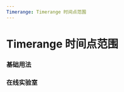 ```yaml
---
Timerange: Timerange 时间点范围
---
```

# Timerange 时间点范围

### 基础用法

<ClientOnly>
<field-timerange-demo blockName="timerangeField1"/>
</ClientOnly>

### 在线实验室
<ClientOnly>
<ams-config name="timerange" type="field"/>
</ClientOnly>